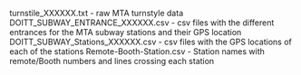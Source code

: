 turnstile_XXXXXX.txt - raw MTA turnstyle data
DOITT_SUBWAY_ENTRANCE_XXXXXX.csv - csv files with the different entrances for the MTA subway stations and their GPS location
DOITT_SUBWAY_Stations_XXXXXX.csv - csv files with the GPS locations of each of the stations
Remote-Booth-Station.csv - Station names with remote/Booth numbers and lines crossing each station
